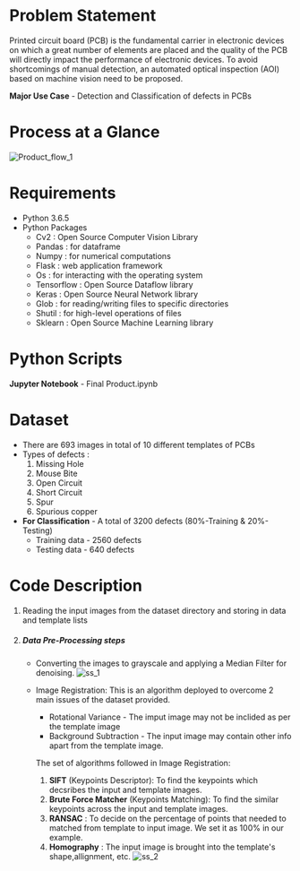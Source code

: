# Problem Statement
Printed circuit board (PCB) is the fundamental carrier in electronic devices on which a great number of elements are placed and the quality of the PCB will directly impact the performance of electronic devices.
To avoid shortcomings of manual detection, an automated optical inspection (AOI) based on machine vision need to be proposed.

**Major Use Case** - Detection and Classification of defects in PCBs

# Process at a Glance
![Product_flow_1](https://user-images.githubusercontent.com/67309253/85369942-9da17400-b54b-11ea-8578-6bc97086061a.PNG)

# Requirements
* Python 3.6.5
* Python Packages
    * Cv2        : Open Source Computer Vision Library
    * Pandas     : for dataframe
    * Numpy      : for numerical computations
    * Flask      : web application framework
    * Os         : for interacting with the operating system
    * Tensorflow : Open Source Dataflow library
    * Keras      : Open Source Neural Network library
    * Glob       : for reading/writing files to specific directories
    * Shutil     : for high-level operations of files
    * Sklearn    : Open Source Machine Learning library
    
# Python Scripts
**Jupyter Notebook** - Final Product.ipynb  

# Dataset
* There are 693 images in total of 10 different templates of PCBs 
* Types of defects :
    1. Missing Hole
    2. Mouse Bite
    3. Open Circuit
    4. Short Circuit
    5. Spur
    6. Spurious copper
* **For Classification** - A total of 3200 defects (80%-Training & 20%-Testing)
    * Training data - 2560 defects
    * Testing data - 640 defects 
    
# Code Description
1. Reading the input images from the dataset directory and storing in data and template lists
2. ##### Data Pre-Processing steps #####
   * Converting the images to grayscale and applying a Median Filter for denoising.
   ![ss_1](https://user-images.githubusercontent.com/67309253/85375646-3b00a600-b554-11ea-9476-5fe5b8f94644.PNG)
           
   *  Image Registration: 
   This is an algorithm deployed to overcome 2 main issues of the dataset provided.
       * Rotational Variance - The imput image may not be inclided as per the template image
       * Background Subtraction - The input image may contain other info apart from the template image.
       
       The set of algorithms followed in Image Registration:
       1. **SIFT** (Keypoints Descriptor):
       To find the keypoints which decsribes the input and template images.
       2. **Brute Force Matcher** (Keypoints Matching):
       To find the similar keypoints across the input and template images.
       3. **RANSAC** :
       To decide on the percentage of points that needed to matched from template to input image. We set it as 100% in our example.
       4. **Homography** :
       The input image is brought into the template's shape,allignment, etc.
       ![ss_2](https://user-images.githubusercontent.com/67309253/85377511-d561e900-b556-11ea-99fd-611e84c00baf.PNG)


    
    
    
